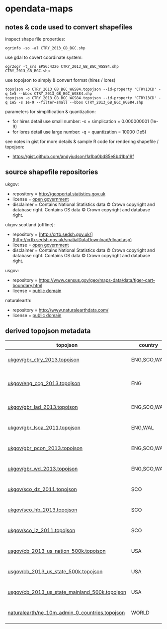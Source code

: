 # opendata-maps


## notes & code used to convert shapefiles

inspect shape file properties:
```
ogrinfo -so -al CTRY_2013_GB_BGC.shp
```

use gdal to covert coordinate system:
```
ogr2ogr -t_srs EPSG:4326 CTRY_2013_GB_BGC_WGS84.shp CTRY_2013_GB_BGC.shp
```

use topojson to simply & convert format (hires / lores)
```
topojson -o CTRY_2013_GB_BGC_WGS84.topojson --id-property 'CTRY13CD' -q 1e5 --bbox CTRY_2013_GB_BGC_WGS84.shp
topojson -o CTRY_2013_GB_BGC_WGS84.topojson --id-property 'CTRY13CD' -q 1e5 -s 1e-9 --filter=small --bbox CTRY_2013_GB_BGC_WGS84.shp
```

parameters for simplification & quantization:

- for hires detail use small number: -s = simplication = 0.000000001 (1e-9) 
- for lores detail use large number: -q = quantization = 10000 (1e5)

see notes in gist for more details & sample R code for rendering shapefile / topojson:

- https://gist.github.com/andyjudson/1a1ba0bd85e8b41ba19f


## source shapefile repositories

ukgov:

- repository = http://geoportal.statistics.gov.uk
- license = [open government](http://www.nationalarchives.gov.uk/doc/open-government-licence/version/3/)
- disclaimer = Contains National Statistics data © Crown copyright and database right. Contains OS data © Crown copyright and database right.

ukgov.scotland [offline]:

- repository = [http://crtb.sedsh.gov.uk/](http://crtb.sedsh.gov.uk/spatialDataDownload/dload.asp)
- license = [open government](http://www.nationalarchives.gov.uk/doc/open-government-licence/version/3/)
- disclaimer = Contains National Statistics data © Crown copyright and database right. Contains OS data © Crown copyright and database right.

usgov:

- repository = https://www.census.gov/geo/maps-data/data/tiger-cart-boundary.html
- license = [public domain](https://ask.census.gov/prweb/PRServletCustom/YACFBFye-rFIz_FoGtyvDRUGg1Uzu5Mn*/!STANDARD)

naturalearth:

- repository = http://www.naturalearthdata.com/
- license = [public domain](http://www.naturalearthdata.com/about/terms-of-use/)


## derived topojson metadata


|topojson|country|year|boundary|resolution|transform|simplify|id-column|id-example|
|---|---|---|---|---|---|---|---|---|
|[ukgov/gbr_ctry_2013.topojson](https://github.com/andyjudson/opendata-maps/blob/master/ukgov/gbr_ctry_2013.topojson)|ENG,SCO,WAL|2013|[Country Boundaries](http://geoportal.statistics.gov.uk/datasets?q=CTRY_Boundaries)|Generalised Clipped (20m)|WGS84|-q 1e5 -s 1e-9|CTRY13CD|E92000001|
|[ukgov/eng_ccg_2013.topojson](https://github.com/andyjudson/opendata-maps/blob/master/ukgov/eng_ccg_2013.topojson)|ENG|2013|[NHS Clinical Commissioning Group Boundaries](http://geoportal.statistics.gov.uk/datasets?q=CCG+Boundaries)|Generalised Clipped (20m)|WGS84|-q 1e5 -s 1e-9|CCG13CD|E38000126|
|[ukgov/gbr_lad_2013.topojson](https://github.com/andyjudson/opendata-maps/blob/master/ukgov/gbr_lad_2013.topojson)|ENG,SCO,WAL|2013|[Local Area District Boundaries](http://geoportal.statistics.gov.uk/datasets?q=LAD+Boundaries)|Generalised Clipped (20m)|WGS84|-q 1e5 -s 1e-9|LAD13CD|E07000201|
|[ukgov/gbr_lsoa_2011.topojson](https://github.com/andyjudson/opendata-maps/blob/master/ukgov/gbr_lsoa_2011.topojson)|ENG,WAL|2011|[Lower Layer Super Output Areas](http://geoportal.statistics.gov.uk/datasets?q=LSOA_Boundaries)|Generalised Clipped (20m)|WGS84|-q 1e5 -s 1e-9|LSOA11CD|E01032764|
|[ukgov/gbr_pcon_2013.topojson](https://github.com/andyjudson/opendata-maps/blob/master/ukgov/gbr_pcon_2013.topojson)|ENG,SCO,WAL|2013|[Westminster Parliamentary Constituencies](http://geoportal.statistics.gov.uk/datasets?q=PCON+Boundaries)|Generalised Clipped (20m)|WGS84|-q 1e5 -s 1e-9|PCON16CD|E14000886|
|[ukgov/gbr_wd_2013.topojson](https://github.com/andyjudson/opendata-maps/blob/master/ukgov/gbr_wd_2013.topojson)|ENG,SCO,WAL|2013|[Electoral Wards](http://geoportal.statistics.gov.uk/datasets?q=WD+Boundaries)|Generalised Clipped (20m)|WGS84|-q 1e5 -s 1e-9|WD16CD|E05000950|
|[ukgov/sco_dz_2011.topojson](https://github.com/andyjudson/opendata-maps/blob/master/ukgov/sco_dz_2011.topojson)|SCO|2011|Datazone Boundaries|Generalised Clipped (20m)|WGS84|-q 1e5 -s 1e-9|DZ_CODE|S01000001|
|[ukgov/sco_hb_2013.topojson](https://github.com/andyjudson/opendata-maps/blob/master/ukgov/sco_hb_2013.topojson)|SCO|2013|NHS Healthboard Boundaries|Generalised Clipped (20m)|WGS84|-q 1e5 -s 1e-9|S0_CODE|S08000001|
|[ukgov/sco_iz_2011.topojson](https://github.com/andyjudson/opendata-maps/blob/master/ukgov/sco_iz_2011.topojson)|SCO|2011|Intermediate Zone Boundaries|Generalised Clipped (20m)|WGS84|-q 1e5 -s 1e-9|IZ_CODE|S02000001|
|[usgov/cb_2013_us_nation_500k.topojson](https://github.com/andyjudson/opendata-maps/blob/master/usgov/cb_2013_us_nation_500k.topojson)|USA|2013|[National Boundaries](https://www.census.gov/geo/maps-data/data/cbf/cbf_nation.html)|1:5m Resolution|WGS84|-q 1e5 -s 1e-9|GEOID|US|
|[usgov/cb_2013_us_state_500k.topojson](https://github.com/andyjudson/opendata-maps/blob/master/usgov/cb_2013_us_state_500k.topojson)|USA|2013|[State Boundaries](https://www.census.gov/geo/maps-data/data/cbf/cbf_state.html)|1:500k Resolution|WGS84|-q 1e5 -s 1e-9|STUSPS|NY|
|[usgov/cb_2013_us_state_mainland_500k.topojson](https://github.com/andyjudson/opendata-maps/blob/master/usgov/cb_2013_us_state_mainland_500k.topojson)|USA|2013|[State Boundaries](https://www.census.gov/geo/maps-data/data/cbf/cbf_state.html)|1:500k Resolution|WGS84 + filtered to 48 states|-q 1e5 -s 1e-9|STUSPS|NY|
|[naturalearth/ne_10m_admin_0_countries.topojson](https://github.com/andyjudson/opendata-maps/blob/master/naturalearth/ne_10m_admin_0_countries.topojson)|WORLD|2015|[Countries Admin-0](http://www.naturalearthdata.com/downloads/10m-cultural-vectors/10m-admin-0-countries/)|1:10m Cultural Vectors|WGS84|-q 1e5 -s 1e-9|ADM0_A3|GBR|


